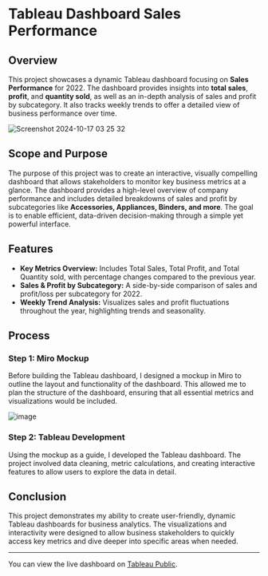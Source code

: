 # Tableau Dashboard Sales Performance

## Overview
This project showcases a dynamic Tableau dashboard focusing on **Sales Performance** for 2022. The dashboard provides insights into **total sales**, **profit**, and **quantity sold**, as well as an in-depth analysis of sales and profit by subcategory. It also tracks weekly trends to offer a detailed view of business performance over time.

![Screenshot 2024-10-17 03 25 32](https://github.com/user-attachments/assets/cfacdb76-3140-4603-8fc9-6c04ecc08082)

## Scope and Purpose
The purpose of this project was to create an interactive, visually compelling dashboard that allows stakeholders to monitor key business metrics at a glance. The dashboard provides a high-level overview of company performance and includes detailed breakdowns of sales and profit by subcategories like **Accessories, Appliances, Binders, and more**. The goal is to enable efficient, data-driven decision-making through a simple yet powerful interface.

## Features
- **Key Metrics Overview:** Includes Total Sales, Total Profit, and Total Quantity sold, with percentage changes compared to the previous year.
- **Sales & Profit by Subcategory:** A side-by-side comparison of sales and profit/loss per subcategory for 2022.
- **Weekly Trend Analysis:** Visualizes sales and profit fluctuations throughout the year, highlighting trends and seasonality.

## Process
### Step 1: Miro Mockup
Before building the Tableau dashboard, I designed a mockup in Miro to outline the layout and functionality of the dashboard. This allowed me to plan the structure of the dashboard, ensuring that all essential metrics and visualizations would be included.

![image](https://github.com/user-attachments/assets/a03a1239-7880-414b-a885-1f677d5021d8)

### Step 2: Tableau Development
Using the mockup as a guide, I developed the Tableau dashboard. The project involved data cleaning, metric calculations, and creating interactive features to allow users to explore the data in detail.

## Conclusion
This project demonstrates my ability to create user-friendly, dynamic Tableau dashboards for business analytics. The visualizations and interactivity were designed to allow business stakeholders to quickly access key metrics and dive deeper into specific areas when needed.

---- 
You can view the live dashboard on [Tableau Public](https://public.tableau.com/app/profile/daud5858/viz/SalesDashboard_17256495674810/SalesDashboard).

